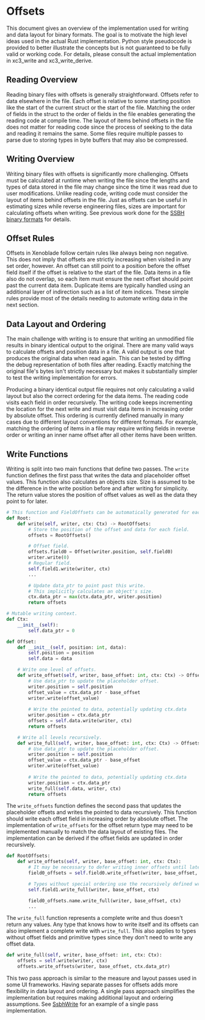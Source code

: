 # Offsets
This document gives an overview of the implementation used for writing and data layout for binary formats. The goal is to motivate the high level ideas used in the actual Rust implementation. Python style pseudocode is provided to better illustrate the concepts but is not guaranteed to be fully valid or working code. For details, please consult the actual implementation in xc3_write and xc3_write_derive.

## Reading Overview
Reading binary files with offsets is generally straightforward. Offsets refer to data elsewhere in the file. Each offset is relative to some starting position like the start of the current struct or the start of the file. Matching the order of fields in the struct to the order of fields in the file enables generating the reading code at compile time. The layout of items behind offsets in the file does not matter for reading code since the process of seeking to the data and reading it remains the same. Some files require multiple passes to parse due to storing types in byte buffers that may also be compressed.

## Writing Overview
Writing binary files with offsets is significantly more challenging. Offsets must be calculated at runtime when writing the file since the lengths and types of data stored in the file may change since the time it was read due to user modifications. Unlike reading code, writing code must consider the layout of items behind offsets in the file. Just as offsets can be useful in estimating sizes while reverse engineering files, sizes are important for calculating offsets when writing. See previous work done for the [SSBH binary formats](https://github.com/ultimate-research/ssbh_lib/blob/master/ssbh_offsets.md) for details.

## Offset Rules
Offsets in Xenoblade follow certain rules like always being non negative. This does not imply that offsets are strictly increasing when visited in any set order, however. An offset can still point to a position before the offset field itself if the offset is relative to the start of the file. Data items in a file also do not overlap, so each item must ensure the next offset should point past the current data item. Duplicate items are typically handled using an additional layer of indirection such as a list of item indices. These simple rules provide most of the details needing to automate writing data in the next section.

## Data Layout and Ordering
The main challenge with writing is to ensure that writing an unmodified file results in binary identical output to the original. There are many valid ways to calculate offsets and position data in a file. A valid output is one that produces the original data when read again. This can be tested by diffing the debug representation of both files after reading. Exactly matching the original file's bytes isn't strictly necessary but makes it substantially simpler to test the writing implementation for errors. 

Producing a binary identical output file requires not only calculating a valid layout but also the correct ordering for the data items. The reading code visits each field in order recursively. The writing code keeps incrementing the location for the next write and must visit data items in increasing order by absolute offset. This ordering is currently defined manually in many cases due to different layout conventions for different formats. For example, matching the ordering of items in a file may require writing fields in reverse order or writing an inner name offset after all other items have been written.

## Write Functions
Writing is split into two main functions that define two passes. The `write` function defines the first pass that writes the data and placeholder offset values. This function also calculates an objects size. Size is assumed to be the difference in the write position before and after writing for simplicity. The return value stores the position of offset values as well as the data they point to for later.

```python
# This function and FieldOffsets can be automatically generated for each type.
def Root:
    def write(self, writer, ctx: Ctx) -> RootOffsets:
        # Store the position of the offset and data for each field.
        offsets = RootOffsets()

        # Offset field.
        offsets.field0 = Offset(writer.position, self.field0)
        writer.write(0)
        # Regular field.
        self.field1.write(writer, ctx)
        ...

        # Update data_ptr to point past this write.
        # This implicitly calculates an object's size.
        ctx.data_ptr = max(ctx.data_ptr, writer.position)
        return offsets

# Mutable writing context.
def Ctx:
    __init__(self):
        self.data_ptr = 0

def Offset:
    def __init__(self, position: int, data):
        self.position = position
        self.data = data

    # Write one level of offsets.
    def write_offset(self, writer, base_offset: int, ctx: Ctx) -> OffsetsForData:
        # Use data_ptr to update the placeholder offset.
        writer.position = self.position
        offset_value = ctx.data_ptr - base_offset
        writer.write(offset_value)
    
        # Write the pointed to data, potentially updating ctx.data
        writer.position = ctx.data_ptr
        offsets = self.data.write(writer, ctx)
        return offsets

    # Write all levels recursively.
    def write_full(self, writer, base_offset: int, ctx: Ctx) -> OffsetsForData:
        # Use data_ptr to update the placeholder offset.
        writer.position = self.position
        offset_value = ctx.data_ptr - base_offset
        writer.write(offset_value)
    
        # Write the pointed to data, potentially updating ctx.data
        writer.position = ctx.data_ptr
        write_full(self.data, writer, ctx)
        return offsets
```

The `write_offsets` function defines the second pass that updates the placeholder offsets and writes the pointed to data recursively. This function should write each offset field in increasing order by absolute offset. The implementation of `write_offsets` for the offset return type may need to be implemented manually to match the data layout of existing files. The implementation can be derived if the offset fields are updated in order recursively. 

```python
def RootOffsets:
    def write_offsets(self, writer, base_offset: int, ctx: Ctx):
        # It may be necessary to defer writing inner offsets until later.
        field0_offsets = self.field0.write_offset(writer, base_offset, ctx)

        # Types without special ordering use the recursively defined write_full.
        self.field1.write_full(writer, base_offset, ctx)

        field0_offsets.name.write_full(writer, base_offset, ctx)
        ...
```

The `write_full` function represents a complete write and thus doesn't return any values. Any type that knows how to write itself and its offsets can also implement a complete write with `write_full`. This also applies to types without offset fields and primitive types since they don't need to write any offset data.

```python
def write_full(self, writer, base_offset: int, ctx: Ctx):
    offsets = self.write(writer, ctx)
    offsets.write_offsets(writer, base_offset, ctx.data_ptr)
```

This two pass approach is similar to the measure and layout passes used in some UI frameworks. Having separate passes for offsets adds more flexibility in data layout and ordering. A single pass approach simplifies the implementation but requires making additional layout and ordering assumptions. See [SsbhWrite](https://github.com/ultimate-research/ssbh_lib/blob/master/ssbh_offsets.md) for an example of a single pass implementation.
